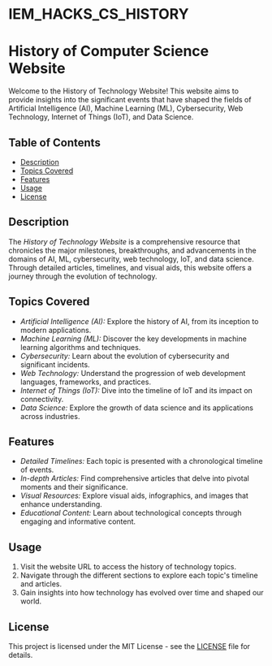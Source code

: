 # IEM_HACKS_CS_HISTORY

# History of Computer Science Website

Welcome to the History of Technology Website! This website aims to provide insights into the significant events that have shaped the fields of Artificial Intelligence (AI), Machine Learning (ML), Cybersecurity, Web Technology, Internet of Things (IoT), and Data Science.

## Table of Contents

- [Description](#description)
- [Topics Covered](#topics-covered)
- [Features](#features)
- [Usage](#usage)
- [License](#license)

## Description

The *History of Technology Website* is a comprehensive resource that chronicles the major milestones, breakthroughs, and advancements in the domains of AI, ML, cybersecurity, web technology, IoT, and data science. Through detailed articles, timelines, and visual aids, this website offers a journey through the evolution of technology.

## Topics Covered

- *Artificial Intelligence (AI):* Explore the history of AI, from its inception to modern applications.
- *Machine Learning (ML):* Discover the key developments in machine learning algorithms and techniques.
- *Cybersecurity:* Learn about the evolution of cybersecurity and significant incidents.
- *Web Technology:* Understand the progression of web development languages, frameworks, and practices.
- *Internet of Things (IoT):* Dive into the timeline of IoT and its impact on connectivity.
- *Data Science:* Explore the growth of data science and its applications across industries.

## Features

- *Detailed Timelines:* Each topic is presented with a chronological timeline of events.
- *In-depth Articles:* Find comprehensive articles that delve into pivotal moments and their significance.
- *Visual Resources:* Explore visual aids, infographics, and images that enhance understanding.
- *Educational Content:* Learn about technological concepts through engaging and informative content.

## Usage

1. Visit the website URL to access the history of technology topics.
2. Navigate through the different sections to explore each topic's timeline and articles.
3. Gain insights into how technology has evolved over time and shaped our world.

## License

This project is licensed under the MIT License - see the [LICENSE](LICENSE) file for details.
